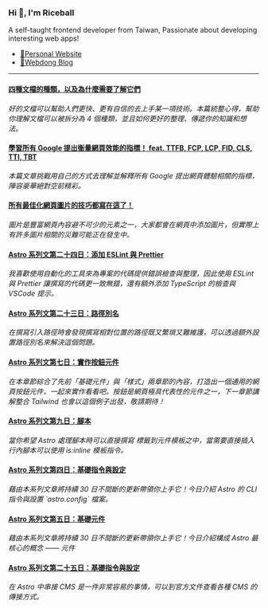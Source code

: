<h3 >Hi 👋, I'm Riceball</h3>
<p>A self-taught frontend developer from Taiwan, Passionate about developing interesting web apps!</p>

- [🏡Personal Website](https://weweweb.pages.dev/)
- [📝Webdong Blog](https://www.webdong.dev/)
---

<!--START_SECTION:feed-->
#### [四種文檔的種類，以及為什麼需要了解它們](https:&#x2F;&#x2F;www.webdong.dev&#x2F;post&#x2F;4-types-of-documentation-nobody-tells-you-about&#x2F;) 
*好的文檔可以幫助人們更快、更有自信的去上手某一項技術。本篇統整心得，幫助你理解文檔可以被拆分為 4 個種類，並且如何更好的整理、傳遞你的知識和想法。*
#### [學習所有 Google 提出衡量網頁效能的指標！ feat. TTFB, FCP, LCP, FID, CLS, TTI, TBT](https:&#x2F;&#x2F;www.webdong.dev&#x2F;post&#x2F;all-the-performance-metrics-you-need-to-know&#x2F;) 
*本篇文章挑戰用自己的方式去理解並解釋所有 Google 提出網頁體驗相關的指標，陣容豪華絕對空前精彩。*
#### [所有最佳化網頁圖片的技巧都寫在這了！](https:&#x2F;&#x2F;www.webdong.dev&#x2F;post&#x2F;all-you-need-to-know-about-optimal-images&#x2F;) 
*圖片是豐富網頁內容避不可少的元素之一，大家都會在網頁中添加圖片，但實際上有許多圖片相關的災難可能正在發生中。*
#### [Astro 系列文第二十四日：添加 ESLint 與 Prettier](https:&#x2F;&#x2F;www.webdong.dev&#x2F;post&#x2F;astro-add-eslint-and-prettier&#x2F;) 
*我喜歡使用自動化的工具來為專案的代碼提供錯誤檢查與整理，因此使用 ESLint 與 Prettier 讓撰寫的代碼更一致無錯，還有額外添加 TypeScript 的檢查與 VSCode 提示。*
#### [Astro 系列文第二十三日：路徑別名](https:&#x2F;&#x2F;www.webdong.dev&#x2F;post&#x2F;astro-aliases&#x2F;) 
*在撰寫引入路徑時會發現撰寫相對位置的路徑既又繁瑣又難維護，可以透過額外設置路徑別名來解決這個問題。*
#### [Astro 系列文第七日：實作按鈕元件](https:&#x2F;&#x2F;www.webdong.dev&#x2F;post&#x2F;astro-build-a-button-component&#x2F;) 
*在本章節綜合了先前「基礎元件」與「樣式」兩章節的內容，打造出一個通用的網頁按鈕元件，一起來實作看看吧。按鈕是網頁極具代表性的元件之一，下一章節講解整合 Tailwind 也會以這個例子出發，敬請期待！*
#### [Astro 系列文第九日：腳本](https:&#x2F;&#x2F;www.webdong.dev&#x2F;post&#x2F;astro-client-side-script&#x2F;) 
*當你希望 Astro 處理腳本時可以直接撰寫  標籤到元件模板之中，當需要直接插入行內腳本可以使用 is:inline 模板指令。*
#### [Astro 系列文第四日：基礎指令與設定](https:&#x2F;&#x2F;www.webdong.dev&#x2F;post&#x2F;astro-command-and-config&#x2F;) 
*藉由本系列文章將持續 30 日不間斷的更新帶領你上手它！今日介紹 Astro 的 CLI 指令與設置 &#x60;astro.config&#x60; 檔案。*
#### [Astro 系列文第五日：基礎元件](https:&#x2F;&#x2F;www.webdong.dev&#x2F;post&#x2F;astro-components&#x2F;) 
*藉由本系列文章將持續 30 日不間斷的更新帶領你上手它！今日介紹構成 Astro 最核心的概念 —— 元件*
#### [Astro 系列文第二十五日：基礎指令與設定](https:&#x2F;&#x2F;www.webdong.dev&#x2F;post&#x2F;astro-connect-cms&#x2F;) 
*在 Astro 中串接 CMS 是一件非常容易的事情，可以到官方文件查看各種 CMS 的傳接方式。*
<!--END_SECTION:feed-->

